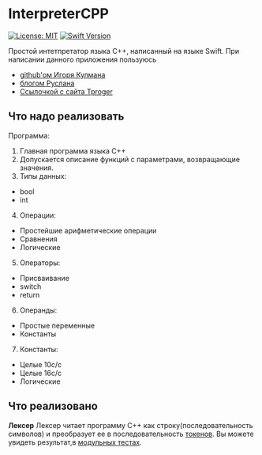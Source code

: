 # InterpreterCPP
[![License: MIT](https://img.shields.io/badge/License-MIT-yellow.svg)](https://opensource.org/licenses/MIT)
[![Swift Version](https://img.shields.io/badge/Swift-4-F16D39.svg?style=flat)](https://developer.apple.com/swift)

Простой интетпретатор языка C++, написанный на языке Swift. 
При написании данного приложения пользуюсь 
* [github'ом Игоря Кулмана](https://github.com/igorkulman/SwiftPascalInterpreter)
* [блогом Руслана](https://ruslanspivak.com/lsbasi-part1/)
* [Ссылочкой с сайта Tproger](https://tproger.ru/translations/how-to-create-programming-language/)

## Что надо реализовать
Программа: 
1. Главная программа языка C++   
2. Допускается описание функций с параметрами, возвращающие значения. 
3. Типы данных: 
  * bool 
  * int 
4. Операции: 
  * Простейшие арифметические операции 
  * Сравнения 
  * Логические 
5. Операторы: 
  * Присваивание 
  * switch 
  * return
6. Операнды: 
  * Простые переменные 
  * Константы
7. Константы: 
  * Целые 10с/с
  * Целые 16с/с
  * Логические

## Что реализовано
**Лексер**
Лексер читает программу С++ как строку(последовательность символов) и преобразует ее в последовательность [токенов](https://github.com/butinmv/InterpreterCPP/blob/master/InterpreterCPP/Lexer/Token.swift). 
Вы можете увидеть результат,в [модульных тестах](https://github.com/butinmv/InterpreterCPP/blob/master/InterpreterCPPTesting/LexerTester.swift).
